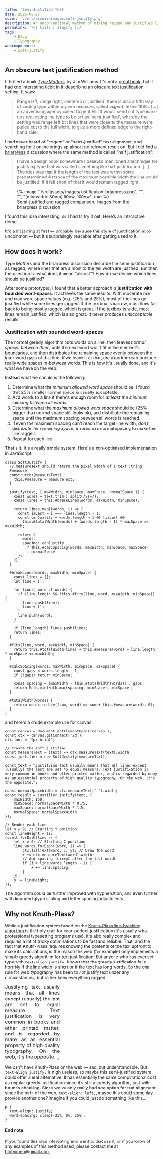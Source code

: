```yaml
---
title: 'Semi-Justified Text'
date: 2025-08-27
cover: './src/assets/images/soft-justify.png'
description: An unconventional method of mixing ragged and justified lines produces surprisingly readable paragraphs
permalink: '/{{ title | slugify }}/'
tags:
    - Blog
    - Typography
webcomponents: 
    - soft-justify
---
```


## An obscure text justification method

I thrifted a book [*Type Matters!*](https://ilovetypography.com/2012/05/02/type-matters-book-review/) by Jim Williams. It's not a [great book](https://tosche.net/blog/book-review-type-matters), but it had one interesting tidbit in it, describing an obscure text justification setting. It says:

> Range left, range right, centered or justified: there is also a fifth way of setting type within a given measure, called *cogent*. In the 1980s [...] an advertising agency called Cogent Elliott would send out type mark-ups requesting the type to be set as 'semi-justified', whereby the setting was range left but lines that were close to the measure were pulled out to the full width, to give a more defined edge to the right-hand side.

I had never heard of "cogent" or "semi-justified" text alignment, and searching for it online brings up almost no relevant result on. But I did find a [briarpress](https://www.briarpress.org/20536) discussion where the same method is called "half justification":

> I have a design book somewhere I believed mentioned a technique for justifying type that was called something like half justification. [...] The idea was that if the length of the text was within some predetermined distance of the maximum possible width the line would be justified. If it fell short of that it would remain ragged right.

<figure class="u-image-full-width">
    {% image
        "./src/assets/images/justification-briarpress.png",
        "",
        "",
        "(min-width: 30em) 50vw, 100vw",
        true
    %}
    <figcaption>Semi-justified and ragged comparison. Images from the briarpress discussion.</figcaption>
</figure>

I found this idea interesting, so I had to try it out. Here's an interactive demo:

<soft-justify 
    text="Justifying text usually means that all lines except (usually) the last are set to equal measure. Text justification is very common in books and other printed matter, and is regarded by many as an essential property of high quality typography. On the web, it's the opposite. Browsers employ a rather simple algorithm: put words on a line, leaving normal spaces between them, until the next word won't fit in the element's boundaries, and then distribute the remaining space evenly between the line's inter-word gaps. This works fairly well if the line width is long, but fails horribly if it's not, leaving huge gaps of space between words. Thus, the 101 of high quality typography on the web is this: don't justify text!"
    width="450"
    min-space="-25"
    max-space="25"
    show-controls="true"
    show-edge="false">
</soft-justify>

It's a bit jarring at first — probably because this style of justification is so uncommon — but it's surprisingly readable after getting used to it.

## How does it work?

*Type Matters* and the briarpress discussion describe the semi-justification as ragged, where lines that are almost to the full width are justified. But then the question is: what does it mean "almost"? How do we decide which lines should be justified?

After some prototypes, I found that a better approach is **justification with bounded word-spaces**. It achieves the same results. With moderate min and max word space values (e.g. -25% and 25%), most of the lines get justified while some lines get ragged. If the textbox is narrow, most lines fall back to being mostly ragged, which is great. If the textbox is wide, most lines remain justified, which is also great. It never produces *unacceptable* results.

### Justification with bounded word-spaces

The normal greedy algorithm puts words on a line, then leaves *normal spaces between them*, until the next word won't fit in the element's boundaries, and then distributes the remaining space evenly between the inter-word gaps of that line. If we leave it at that, the algorithm can produce really wide spaces in-between words. This is how it's usually done, and it's what we have on the web.

Instead what we can do is the following:
1. Determine what the *minimum allowed word space* should be. I found that 25% smaller normal space is usually acceptable. 
2. Add words to a line if there's enough room for *at least the minimum spacing between all words*. 
3. Determine what the *maximum allowed word space* should be (25% bigger than normal space still looks ok), and distribute the remaining space until the maximum spacing between all words is reached. 
4. If even the maximum spacing can't reach the target line width, *don't distribute the remaining space*; instead use normal spacing to make the line ragged.
5. Repeat for each line.

That's it. It's a really simple system. Here's a non-optimised implementation in JavaScript:

    class SoftJustify {
      // measureText should return the pixel width of a text string
      #measure
      constructor(measureText) {
        this.#measure = measureText;
      }

      justify(text, { maxWidth, minSpace, maxSpace, normalSpace }) {
        const words = text.trim().split(/\s+/);
        const lines = this.#breakLines(words, maxWidth, minSpace);

        return lines.map((words, i) => {
          const isLast = i === lines.length - 1;
          const canJustify = words.length > 1 && !isLast &&
            this.#totalWidth(words) + (words.length - 1) * maxSpace >= maxWidth;

          return {
            words,
            spacing: canJustify
              ? this.#calcSpacing(words, maxWidth, minSpace, maxSpace)
              : normalSpace
          };
        });
      }

      #breakLines(words, maxWidth, minSpace) {
        const lines = [];
        let line = [];

        for (const word of words) {
          if (line.length && !this.#fits(line, word, maxWidth, minSpace)) {
            lines.push(line);
            line = [];
          }
          line.push(word);
        }

        if (line.length) lines.push(line);
        return lines;
      }

      #fits(line, word, maxWidth, minSpace) {
        return this.#totalWidth(line) + this.#measure(word) + line.length * minSpace <= maxWidth;
      }

      #calcSpacing(words, maxWidth, minSpace, maxSpace) {
        const gaps = words.length - 1;
        if (!gaps) return minSpace;

        const spacing = (maxWidth - this.#totalWidth(words)) / gaps;
        return Math.min(Math.max(spacing, minSpace), maxSpace);
      }

      #totalWidth(words) {
        return words.reduce((sum, word) => sum + this.#measure(word), 0);
      }
    }

and here's a crude example use for canvas:

    const canvas = document.getElementById('canvas');
    const ctx = canvas.getContext('2d');
    ctx.font = '9px Arial';

    // Create the soft justifier
    const measureText = (text) => ctx.measureText(text).width;
    const justifier = new SoftJustify(measureText);

    const text = "Justifying text usually means that all lines except (usually) the last are set to equal measure. Text justification is very common in books and other printed matter, and is regarded by many as an essential property of high quality typography. On the web, it's the opposite.";

    const normalSpaceWidth = ctx.measureText(' ').width;
    const result = justifier.justify(text, {
        maxWidth: 150,
        minSpace: normalSpaceWidth * 0.75,
        maxSpace: normalSpaceWidth * 1.5,
        normalSpace: normalSpaceWidth
    });

    // Render each line
    let y = 9; // Starting Y position
    const lineHeight = 12;
    result.forEach(line => {
        let x = 0; // Starting X position
        line.words.forEach((word, i) => {
            ctx.fillText(word, x, y); // Draw the word
            x += ctx.measureText(word).width;
            // Add spacing (except after the last word)
            if (i < line.words.length - 1) {
                x += line.spacing;
            }
        });
        y += lineHeight;
    });

The algorithm could be further improved with hyphenation, and even further with bounded glyph scaling and letter spacing adjustments.

## Why not Knuth-Plass?

While a justification system based on the [Knuth–Plass line-breaking algorithm](https://en.wikipedia.org/wiki/Knuth%E2%80%93Plass_line-breaking_algorithm) is the holy grail for near-perfect justification (it's usually what professional typesetting programs use), it's also really complex and requires a lot of tricky optimisations to be fast and reliable. That, and the fact that Knuth-Plass requires knowing the contents of the text upfront to make its calculations, is the reason the web (for example) only implements a simple greedy algorithm for text justification. But anyone who has ever set type with `text-align:justify;` knows that the greedy justification fails horribly if the line width is short or if the text has long words. So the *one* rule for web typography has been to *not* justify text under any circumstances, but rather keep everything ragged. 

<div class="u-medium-width" style="font-size:16px;line-height:1.2;width:min(180px, 50%);text-align:justify; color:var(--color-7); border: 1px solid var(--color-2);resize: horizontal;overflow:hidden;">
    Justifying text usually means that all lines except (usually) the last are set to equal measure. Text justification is very common in books and other printed matter, and is regarded by many as an essential property of high quality typography. On the web, it's the opposite.
</div>

We can't have Knuth-Plass on the web — sad, but understandable. But `text-align:justify;` is nigh useless, so maybe this semi-justified system could offer a real alternative. It has essentially the same computational cost as regular greedy justification since it's still a greedy algorithm, just with bounds checking. Since we've only really had *one* option for text alignment since the birth of the web, `text-align: left;`, maybe this could some day provide another one? Imagine if you could just do something like this...

    p {
      text-align: justify;
      word-spacing: clamp(-25%, 0%, 25%);
    }


#### End note
If you found this idea interesting and want to discuss it, or if you know of any examples of this method used, please contact me at hlotvonen@gmail.com